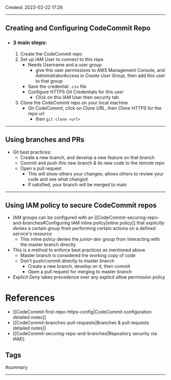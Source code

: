 Created: 2023-02-22 17:26
___
## Creating and Configuring CodeCommit Repo

- ### 3 main steps:
	1. Create the CodeCommit repo
	2. Set up IAM User to connect to this repo
		- Needs Username and a user group
			- give this user permissions to AWS Management Console, and AdministratorAccess in *Create User Group*, then add this user to that group  
		- Save the credential `.csv` file
		- Configure HTTPS Git Credentials for this user
			- Click on this IAM User then security tab
	3. Clone the CodeCommit repo on your local machine
		- On CodeCommit, click on *Clone URL*, then *Clone HTTPS* for the repo url
			- then `git clone <url>`
---
## Using branches and PRs
- Git best practices:
	- Create a new branch, and develop a new feature on that branch
	- Commit and push this new branch & its new code to the remote repo
	- Open a pull request
		- This will show others your changes; allows others to review your code and see what changed
		- If satisfied, your branch will be merged to main
___
## Using IAM policy to secure CodeCommit repos
- IAM groups can be configured with an [[CodeCommit-securing-repo-and-branches#Configuring IAM inline policy|inline policy]] that *explicitly denies* a certain group from performing certain actions on a defined service's resource
	- This inline policy denies the *junior-dev* group from interacting with the master branch directly
- This is a method to enforce best practices as mentioned above
	- Master branch is considered the working copy of code
	- Don't push/commit directly to master branch
		- Create a new branch, develop on it, then commit 
		- Open a pull request for merging to master branch
- *Explicit Deny* takes precedence over any *explicit allow* permission policy

# References
- [[CodeCommit-first-repo-https-config|CodeCommit configuration detailed notes]]
- [[CodeCommit-branches-pull-requests|Branches & pull requests detailed notes]]
- [[CodeCommit-securing-repo-and-branches|Repository security via IAM]]

## Tags
#summary

---